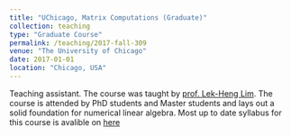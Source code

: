 ```yaml
---
title: "UChicago, Matrix Computations (Graduate)"
collection: teaching
type: "Graduate Course"
permalink: /teaching/2017-fall-309
venue: "The University of Chicago"
date: 2017-01-01
location: "Chicago, USA"
---
```


Teaching assistant. The course was taught by [prof. Lek-Heng Lim](https://www.stat.uchicago.edu/~lekheng/). The course is attended by PhD students and Master students and lays out a solid foundation for numerical linear algebra.  Most up to date syllabus for this course is avalible on [here](  http://www.stat.uchicago.edu/~lekheng/courses/309/)


